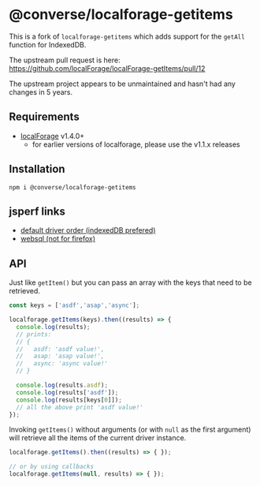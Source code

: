 # @converse/localforage-getitems

This is a fork of `localforage-getitems` which adds support for the `getAll`
function for IndexedDB.

The upstream pull request is here: https://github.com/localForage/localForage-getItems/pull/12

The upstream project appears to be unmaintained and hasn't had any changes in 5
years.

## Requirements

* [localForage](https://github.com/mozilla/localForage) v1.4.0+
  * for earlier versions of localforage, please use the v1.1.x releases

## Installation
`npm i @converse/localforage-getitems`

## jsperf links
* [default driver order (indexedDB prefered)](https://jsperf.com/localforage-getitems-2017/1)
* [websql (not for firefox)](https://jsperf.com/localforage-getitems-websql-2017b/1)

## API

Just like `getItem()` but you can pass an array with the keys that need to be retrieved.

```javascript
const keys = ['asdf','asap','async'];

localforage.getItems(keys).then((results) => {
  console.log(results);
  // prints:
  // {
  //   asdf: 'asdf value!',
  //   asap: 'asap value!',
  //   async: 'async value!'
  // }

  console.log(results.asdf);
  console.log(results['asdf']);
  console.log(results[keys[0]]);
  // all the above print 'asdf value!'
});
```

Invoking `getItems()` without arguments (or with `null` as the first argument) will retrieve all the items of the current driver instance.

```javascript
localforage.getItems().then((results) => { });

// or by using callbacks
localforage.getItems(null, results) => { });
```
